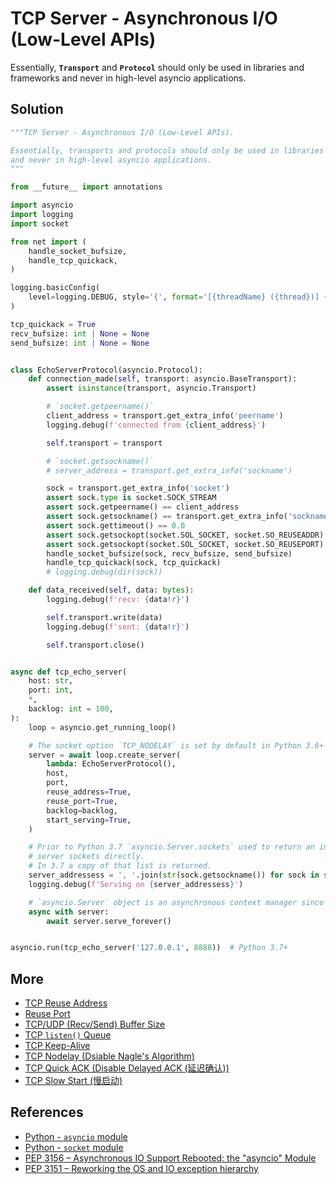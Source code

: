 # TCP Server - Asynchronous I/O (Low-Level APIs)

Essentially, **`Transport`** and **`Protocol`** should only be used in libraries and frameworks
and never in high-level asyncio applications.

## Solution

```python
"""TCP Server - Asynchronous I/O (Low-Level APIs).

Essentially, transports and protocols should only be used in libraries and frameworks
and never in high-level asyncio applications.
"""

from __future__ import annotations

import asyncio
import logging
import socket

from net import (
    handle_socket_bufsize,
    handle_tcp_quickack,
)

logging.basicConfig(
    level=logging.DEBUG, style='{', format='[{threadName} ({thread})] {message}'
)

tcp_quickack = True
recv_bufsize: int | None = None
send_bufsize: int | None = None


class EchoServerProtocol(asyncio.Protocol):
    def connection_made(self, transport: asyncio.BaseTransport):
        assert isinstance(transport, asyncio.Transport)

        # `socket.getpeername()`
        client_address = transport.get_extra_info('peername')
        logging.debug(f'connected from {client_address}')

        self.transport = transport

        # `socket.getsockname()`
        # server_address = transport.get_extra_info('sockname')

        sock = transport.get_extra_info('socket')
        assert sock.type is socket.SOCK_STREAM
        assert sock.getpeername() == client_address
        assert sock.getsockname() == transport.get_extra_info('sockname')
        assert sock.gettimeout() == 0.0
        assert sock.getsockopt(socket.SOL_SOCKET, socket.SO_REUSEADDR) == 1
        assert sock.getsockopt(socket.SOL_SOCKET, socket.SO_REUSEPORT) == 1
        handle_socket_bufsize(sock, recv_bufsize, send_bufsize)
        handle_tcp_quickack(sock, tcp_quickack)
        # logging.debug(dir(sock))

    def data_received(self, data: bytes):
        logging.debug(f'recv: {data!r}')

        self.transport.write(data)
        logging.debug(f'sent: {data!r}')

        self.transport.close()


async def tcp_echo_server(
    host: str,
    port: int,
    *,
    backlog: int = 100,
):
    loop = asyncio.get_running_loop()

    # The socket option `TCP_NODELAY` is set by default in Python 3.6+
    server = await loop.create_server(
        lambda: EchoServerProtocol(),
        host,
        port,
        reuse_address=True,
        reuse_port=True,
        backlog=backlog,
        start_serving=True,
    )

    # Prior to Python 3.7 `asyncio.Server.sockets` used to return an internal list of
    # server sockets directly.
    # In 3.7 a copy of that list is returned.
    server_addressess = ', '.join(str(sock.getsockname()) for sock in server.sockets)
    logging.debug(f'Serving on {server_addressess}')

    # `asyncio.Server` object is an asynchronous context manager since Python 3.7.
    async with server:
        await server.serve_forever()


asyncio.run(tcp_echo_server('127.0.0.1', 8888))  # Python 3.7+
```

## More

- [TCP Reuse Address](tcp_reuse_address)
- [Reuse Port](reuse_port)
- [TCP/UDP (Recv/Send) Buffer Size](net_buffer_size)
- [TCP `listen()` Queue](tcp_listen_queue)
- [TCP Keep-Alive](tcp_keepalive)
- [TCP Nodelay (Dsiable Nagle's Algorithm)](tcp_nodelay)
- [TCP Quick ACK (Disable Delayed ACK (延迟确认))](tcp_quickack)
- [TCP Slow Start (慢启动)](../../more/core/tcp_slowstart)

## References

- [Python - `asyncio` module](https://docs.python.org/3/library/asyncio.html)
- [Python - `socket` module](https://docs.python.org/3/library/socket.html)
- [PEP 3156 – Asynchronous IO Support Rebooted: the "asyncio" Module](https://peps.python.org/pep-3156/)
- [PEP 3151 – Reworking the OS and IO exception hierarchy](https://peps.python.org/pep-3151/)

